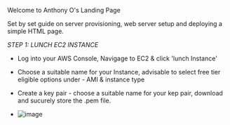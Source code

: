 Welcome to Anthony O's Landing Page

Set by set guide on server provisioning, web server setup and deploying a simple HTML page.   

*STEP 1: LUNCH EC2 INSTANCE* 
* Log into your AWS Console, Navigage to EC2 & click 'lunch Instance'
* Choose a suitable name for your Instance, advisable to select free tier eligible options under - AMI & instance type
* Create a key pair - choose a suitable name for your kep pair, download and sucurely store the .pem file.

* ![image](https://github.com/user-attachments/assets/f1476753-d569-4dfa-90dc-6d531e3482dc)
